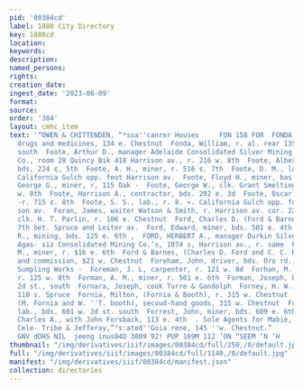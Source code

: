 ```yaml
---
pid: '00384cd'
label: 1880 City Directory
key: 1880cd
location: 
keywords: 
description: 
named_persons: 
rights: 
creation_date: 
ingest_date: '2023-08-09'
format: 
source: 
order: '384'
layout: cmhc_item
text: '“OWEN & CHITTENDEN, “*ssa''canrer Houses     FON 158 FOR  FONDA, GILES H.,
  drugs and medicines, 134 e. Chestnut  Fonda, William, r. al. rear 135 w. 3d st.,
  south  Foote, Arthur D., manager Adelaide Consolidated Silver Mining and Smelting
  Co., room 28 Quincy Bik 418 Harrison av., r. 216 w. 8th  Foote, Albert, contractor,
  bds, 224 ¢, 5th  Foote, A. H., miner, r. 516 ¢. 7th  Foote, D. M., lab., r. s. s.
  California Gulch opp. foot Harrison av.  Foote, Floyd H., miner, bas. 715 e. 8th  Foote,
  George G., miner, r, 115 Oak -  Foote, George W., clk. Grant Smelting Co., r. 8308
  w. 8th  Foote, Harrison A., contractor, bds. 202 e. 3d  Foote, Oscar F., miner,
  -r. 715 ¢. 8th  Foote, S. S., lab., r. 8. «. California Gulch opp. foot of Harri-
  son av.  Foran, James, waiter Watson & Smith, r. Harrison av. cor. 22  Ford, Charles,
  clk. H. T. Parlin, r. 106 e. Chestnut  Ford, Charles D. (Ford & Barnes), r. 8. 8.
  7th bet. Spruce and Leiter av.  Ford, Edward, miner, bds. 501 e. 4th  Ford, Francis
  R., mining, bds. 125 e. 6th ,  FORD, HERBERT A., manager Durkin Silver Mining and
  Agas- siz Consolidated Mining Co.’s, 1074 s, Harrison av., r. same  Ford, Samuel
  M., miner, r. $16 e. 6th  Ford & Barnes, (Charles D. Ford and C. C. Barnes), produce
  and commission, $21 w. Chestnut  Foreham, John, driver, bds. Oro rd., nr. Lake Co.
  Sumpling Works -  Foreman, J. L, carpenter, r. 121 w. 8d  Forhan, M. J., lawyer,
  r. 125 w. 8th  Forman, A. M., miner, r. 501 e. 6th  Forman, Joseph, bds. 719 w.
  2d st., south  Fornara, Joseph, cook Turre & Gandolph  Forney, H. W., miner, bds.
  110 s. Spruce  Fornia, Milton, (Fornia & Booth), r. 315 w. Chestnut  FORNIA & BOOTH,
  (M. Fornia and W. ''T. booth), secoud-hand goods, 315 w. Chestnut  Forrest, Harry,
  lab., bds. 601 w. 2d st. south  Forrest, John, miner, bds. 609 e. 6th  Forsback,
  Charles A., with John Forsback, 113 e. 4th  . Sole Agents for Mabie, Toda & Co.
  Cele- Tribe & Jefferay,”"s:ated''Goia rene, 145 ''w. Chestnut.”        ‘AUOLOVAUONVI
  GNV dOHS NIL  jeeng inus04D 3809 92! PUP 169M 112 ‘ON “SEEM ‘N ‘H    '
thumbnail: "/img/derivatives/iiif/images/00384cd/full/250,/0/default.jpg"
full: "/img/derivatives/iiif/images/00384cd/full/1140,/0/default.jpg"
manifest: "/img/derivatives/iiif/00384cd/manifest.json"
collection: directories
---
```

